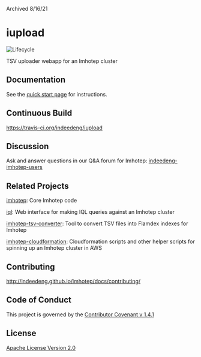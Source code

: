 Archived 8/16/21

iupload
=======

![Lifecycle](https://img.shields.io/osslifecycle/indeedeng/iupload.svg)

TSV uploader webapp for an Imhotep cluster

## Documentation
See the [quick start page](http://indeedeng.github.io/imhotep/docs/quick-start/) for instructions.

## Continuous Build
https://travis-ci.org/indeedeng/iupload

## Discussion
Ask and answer questions in our Q&A forum for Imhotep: [indeedeng-imhotep-users](https://groups.google.com/forum/#!forum/indeedeng-imhotep-users)

## Related Projects
[imhotep](https://github.com/indeedeng/imhotep): Core Imhotep code

[iql](https://github.com/indeedeng/iql): Web interface for making IQL queries against an Imhotep cluster

[imhotep-tsv-converter](https://github.com/indeedeng/imhotep-tsv-converter): Tool to convert TSV files into Flamdex indexes for Imhotep

[imhotep-cloudformation](https://github.com/indeedeng/imhotep-cloudformation): Cloudformation scripts and other helper scripts for spinning up an Imhotep cluster in AWS

## Contributing
http://indeedeng.github.io/imhotep/docs/contributing/

## Code of Conduct
This project is governed by the [Contributor Covenant v 1.4.1](CODE_OF_CONDUCT.md)

## License
[Apache License Version 2.0](LICENSE)

